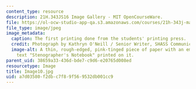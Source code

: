 ```yaml
---
content_type: resource
description: 21H.343JS16 Image Gallery - MIT OpenCourseWare.
file: https://ol-ocw-studio-app-qa.s3.amazonaws.com/courses/21h-343j-making-books-the-renaissance-and-today-spring-2016/a7d03580f2dbc7f89f569532db001cc9_Image10.jpg
file_type: image/jpeg
image_metadata:
  caption: The first printing done from the students' printing press.
  credit: Photograph by Kathryn O'Neill / Senior Writer, SHASS Communications.
  image-alt: A thin, rough-edged, pink-tinged piece of paper with an emblem and the
    text "Stenographer's Notebook" printed on it.
parent_uid: 38659a33-436d-bde7-c9d6-e20765d008ed
resourcetype: Image
title: Image10.jpg
uid: a7d03580-f2db-c7f8-9f56-9532db001cc9
---
```

